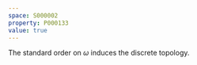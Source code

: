 ```yaml
---
space: S000002
property: P000133
value: true
---
```


The standard order on $\omega$ induces the discrete topology.
